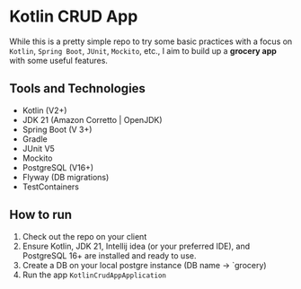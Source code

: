 # Kotlin CRUD App
While this is a pretty simple repo to try some basic practices with a focus on `Kotlin`, `Spring Boot`, `JUnit`, `Mockito`, etc., I aim to build up a **grocery app** with some useful features.

## Tools and Technologies
- Kotlin (V2+)
- JDK 21 (Amazon Corretto | OpenJDK)
- Spring Boot (V 3+)
- Gradle
- JUnit V5
- Mockito
- PostgreSQL (V16+)
- Flyway (DB migrations)
- TestContainers


## How to run 
1. Check out the repo on your client 
2. Ensure Kotlin, JDK 21, Intellij idea (or your preferred IDE), and PostgreSQL 16+ are installed and ready to use. 
3. Create a DB on your local postgre instance (DB name -> `grocery)
3. Run the app `KotlinCrudAppApplication`
